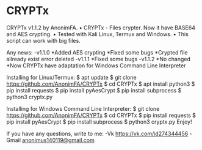 # CRYPTx
CRYPTx v1.1.2 by AnonimFA.
• CRYPTx - Files crypter. Now it have BASE64 and AES crypting.
• Tested with Kali Linux, Termux and Windows.
• This script can work with big files.

Any news:
-v1.1.0
  *Added AES crypting
  *Fixed some bugs
  *Crypted file allready exist error deleted
-v1.1.1
  *Fixed some bugs
-v1.1.2
  *No changed
  *Now CRYPTx have adaptation for Windows Command Line Interpreter

Installing for Linux/Termux:
$ apt update
$ git clone https://github.com/AnonimFA/CRYPTx
$ cd CRYPTx
$ apt install python3
$ pip install requests
$ pip install pyAesCrypt
$ pip install subprocess
$ python3 cryptx.py

Installing for Windows Command Line Interpreter:
$ git clone https://github.com/AnonimFA/CRYPTx
$ cd CRYPTx
$ pip install requests
$ pip install pyAesCrypt
$ pip install subprocess
$ python3 cryptx.py
Enjoy!

If you have any questions, write to me:
 -Vk https://vk.com/id274344456
 -Gmail anonimus140119@gmail.com
